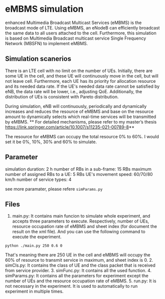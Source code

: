 # eMBMS simulation
enhanced Multimedia Broadcast Multicast Services (eMBMS) is the broadcast mode of LTE. Using eMBMS, an eNodeB can efficiently broadcast the same data to all users attached to the cell. Furthermore, this simulation is based on Multimedia Broadcast multicast service Single Frequency Network (MBSFN) to implement eMBMS.
## Simulation scanerios
There is an LTE cell with no limit on the number of UEs.
Initially, there are some UE in the cell, and these UE will continuously move in the cell, but will not leave cell.
Furthermore, each UE has its priority for allocation resource and its needed data rate. 
If the UE's needed data rate cannot be satisfied by eNB, the data rate will be lower, i.e., adjusting QoE.
Additionally, the distribution of UEs is consistent with Pareto distribution.

During simulation, eNB will continuously, periodically and dynamically increases and reduces the resource of eMBMS and base on the resource amount to dynamically selects which real-time services will be transmitted by eMBMS.
** For detailed mechanisms, please refer to my master’s thesis https://link.springer.com/article/10.1007/s11235-021-00789-8**

The resource for eMBMS can occupy the total resource 0% to 60%. I would set it be 0%, 10%, 30% and 60% to simulate.
## Parameter
simulation duration: 2 h
number of RBs in a sub-frame: 15 RBs
maximum number of assigned RBs to a UE: 5 RBs
UE's movement speed: 60/70/80 km/h
number of service types: 4

see more paramater, please refere `simParams.py`
## Files
1. main.py: It contains main funcion to simulate whole experiment, and accepts three parameters to execute. Respectively, number of UEs, resource occupation rate of eMBMS and sheet index (for document the result on the xml file). And you can use the following command to execute the experiment.
```
python ./main.py 250 0.6 0
```
That's meaning there are 250 UE in the cell and eMBMS will occupy the 60% of resource to transmit service in maximum, and sheet index is 0.
2. simCls.py: It contains the class of UE and the class packet that is received from service provider.
3. simFunc.py: It contains all the used function.
4. simParams.py: It contains all the parameters for experiment except the number of UEs and the resource occupation rate of eMBMS.
5. run.py: It is not necessary in the experiment. It is used to automatically to run experiment in multiple times.
